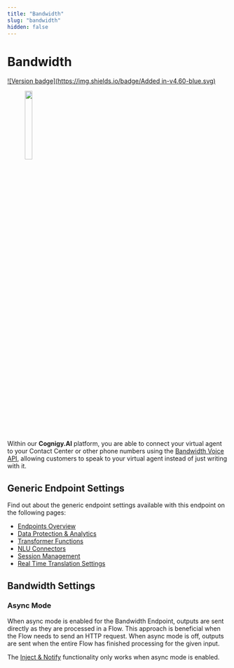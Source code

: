 ```yaml
---
title: "Bandwidth"
slug: "bandwidth"
hidden: false
---
```


# Bandwidth

[![Version badge](https://img.shields.io/badge/Added in-v4.60-blue.svg)](../../release-notes/4.60.md)

<figure>
  <img class="image-center" src="{{config.site_url}}ai/endpoints/images/bandwidth.png" width="20%"/>
</figure>

Within our **Cognigy.AI** platform,
you are able to connect your virtual agent to your Contact Center or other phone numbers using the [Bandwidth Voice API](https://www.bandwidth.com/voice/voice-api/),
allowing customers to speak to your virtual agent instead of just writing with it.

## Generic Endpoint Settings

<div class="divider"></div>

Find out about the generic endpoint settings available with this endpoint on the following pages:

- [Endpoints Overview](overview.md)
- [Data Protection & Analytics](data-protection-and-analytics.md)
- [Transformer Functions](transformers/transformers.md)
- [NLU Connectors](../resources/build/nlu-connectors.md)
- [Session Management](../endpoints/session-management.md)
- [Real Time Translation Settings](../endpoints/real-time-translation-settings.md)

## Bandwidth Settings

### Async Mode

When async mode is enabled for the Bandwidth Endpoint, outputs are sent directly as they are processed in a Flow.
This approach is beneficial when the Flow needs to send an HTTP request.
When async mode is off, outputs are sent when the entire Flow has finished processing for the given input.

The [Inject & Notify](inject-and-notify.md) functionality only works when async mode is enabled.

